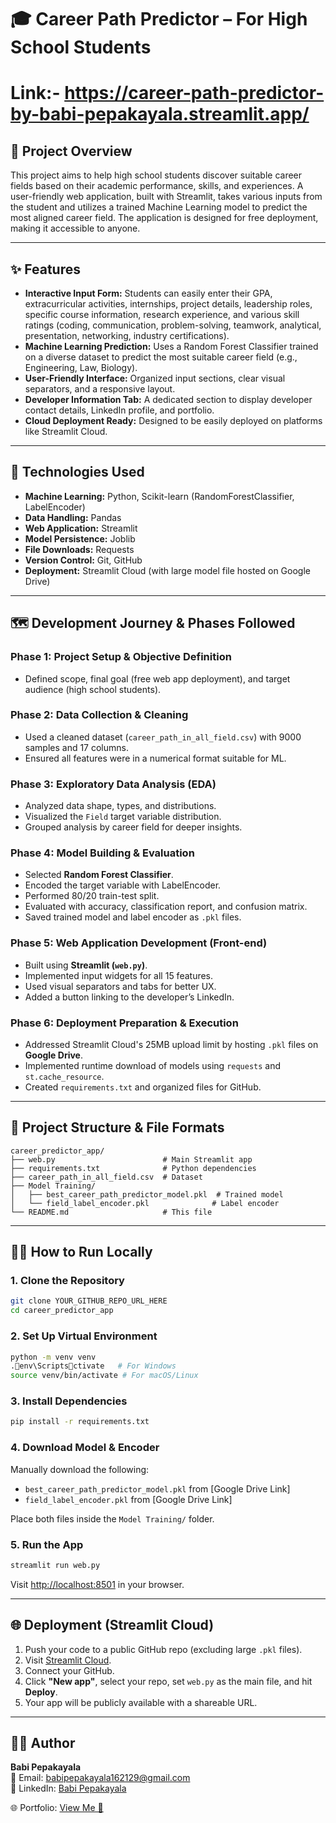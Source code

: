 # 🎓 Career Path Predictor – For High School Students

# Link:- https://career-path-predictor-by-babi-pepakayala.streamlit.app/

## 🎯 Project Overview  
This project aims to help high school students discover suitable career fields based on their academic performance, skills, and experiences. A user-friendly web application, built with Streamlit, takes various inputs from the student and utilizes a trained Machine Learning model to predict the most aligned career field. The application is designed for free deployment, making it accessible to anyone.

---

## ✨ Features  
- **Interactive Input Form:** Students can easily enter their GPA, extracurricular activities, internships, project details, leadership roles, specific course information, research experience, and various skill ratings (coding, communication, problem-solving, teamwork, analytical, presentation, networking, industry certifications).  
- **Machine Learning Prediction:** Uses a Random Forest Classifier trained on a diverse dataset to predict the most suitable career field (e.g., Engineering, Law, Biology).  
- **User-Friendly Interface:** Organized input sections, clear visual separators, and a responsive layout.  
- **Developer Information Tab:** A dedicated section to display developer contact details, LinkedIn profile, and portfolio.  
- **Cloud Deployment Ready:** Designed to be easily deployed on platforms like Streamlit Cloud.

---

## 🚀 Technologies Used  
- **Machine Learning:** Python, Scikit-learn (RandomForestClassifier, LabelEncoder)  
- **Data Handling:** Pandas  
- **Web Application:** Streamlit  
- **Model Persistence:** Joblib  
- **File Downloads:** Requests  
- **Version Control:** Git, GitHub  
- **Deployment:** Streamlit Cloud (with large model file hosted on Google Drive)

---

## 🗺️ Development Journey & Phases Followed  

### **Phase 1: Project Setup & Objective Definition**  
- Defined scope, final goal (free web app deployment), and target audience (high school students).

### **Phase 2: Data Collection & Cleaning**  
- Used a cleaned dataset (`career_path_in_all_field.csv`) with 9000 samples and 17 columns.  
- Ensured all features were in a numerical format suitable for ML.

### **Phase 3: Exploratory Data Analysis (EDA)**  
- Analyzed data shape, types, and distributions.  
- Visualized the `Field` target variable distribution.  
- Grouped analysis by career field for deeper insights.

### **Phase 4: Model Building & Evaluation**  
- Selected **Random Forest Classifier**.  
- Encoded the target variable with LabelEncoder.  
- Performed 80/20 train-test split.  
- Evaluated with accuracy, classification report, and confusion matrix.  
- Saved trained model and label encoder as `.pkl` files.

### **Phase 5: Web Application Development (Front-end)**  
- Built using **Streamlit (`web.py`)**.  
- Implemented input widgets for all 15 features.  
- Used visual separators and tabs for better UX.  
- Added a button linking to the developer’s LinkedIn.

### **Phase 6: Deployment Preparation & Execution**  
- Addressed Streamlit Cloud's 25MB upload limit by hosting `.pkl` files on **Google Drive**.  
- Implemented runtime download of models using `requests` and `st.cache_resource`.  
- Created `requirements.txt` and organized files for GitHub.

---

## 📂 Project Structure & File Formats  

```
career_predictor_app/
├── web.py                        # Main Streamlit app
├── requirements.txt              # Python dependencies
├── career_path_in_all_field.csv  # Dataset
├── Model Training/
│   ├── best_career_path_predictor_model.pkl  # Trained model
│   └── field_label_encoder.pkl              # Label encoder
└── README.md                     # This file
```

---

## 🏃‍♀️ How to Run Locally

### 1. Clone the Repository
```bash
git clone YOUR_GITHUB_REPO_URL_HERE
cd career_predictor_app
```

### 2. Set Up Virtual Environment
```bash
python -m venv venv
.env\Scriptsctivate   # For Windows
source venv/bin/activate # For macOS/Linux
```

### 3. Install Dependencies
```bash
pip install -r requirements.txt
```

### 4. Download Model & Encoder  
Manually download the following:
- `best_career_path_predictor_model.pkl` from [Google Drive Link]
- `field_label_encoder.pkl` from [Google Drive Link]

Place both files inside the `Model Training/` folder.

### 5. Run the App
```bash
streamlit run web.py
```
Visit [http://localhost:8501](http://localhost:8501) in your browser.

---

## 🌐 Deployment (Streamlit Cloud)

1. Push your code to a public GitHub repo (excluding large `.pkl` files).  
2. Visit [Streamlit Cloud](https://share.streamlit.io).  
3. Connect your GitHub.  
4. Click **"New app"**, select your repo, set `web.py` as the main file, and hit **Deploy**.  
5. Your app will be publicly available with a shareable URL.

---

## 👨‍💻 Author  
**Babi Pepakayala**  
📧 Email: babipepakayala162129@gmail.com  
🔗 LinkedIn: [Babi Pepakayala](https://www.linkedin.com/in/babi-pepakayala/)

🌐 Portfolio: [View Me 🥰](https://babi-2129.github.io/portfolio-website/)
